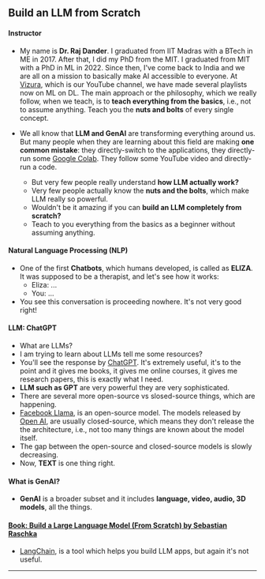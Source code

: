 ## Build an LLM from Scratch

#### Instructor
* My name is __Dr. Raj Dander__. I graduated from IIT Madras with a BTech in ME in 2017. After that, I did my PhD from the MIT. I graduated from MIT with a PhD in ML in 2022. Since then, I've come back to India and we are all on a mission to basically make AI accessible to everyone. At [Vizura](https://www.youtube.com/@vizuara), which is our YouTube channel, we have made several playlists now on ML on DL. The main approach or the philosophy, which we really follow, when we teach, is to __teach everything from the basics__, i.e., not to assume anything. Teach you the __nuts and bolts__ of every single concept. 

* We all know that __LLM and GenAI__ are transforming everything around us. But many people when they are learning about this field are making __one common mistake__: they directly-switch to the applications, they directly-run some [Google Colab](https://colab.research.google.com/). They follow some YouTube video and directly-run a code.
   * But very few people really understand __how LLM actually work?__
   * Very few people actually know the __nuts and the bolts__, which make LLM really so powerful.
   * Wouldn't be it amazing if you can __build an LLM completely from scratch?__
   * Teach to you everything from the basics as a beginner without assuming anything.

#### Natural Language Processing (NLP)
* One of the first __Chatbots__, which humans developed, is called as __ELIZA__. It was supposed to be a therapist, and let's see how it works:
    * Eliza: ...
     * You: ...
* You see this conversation is proceeding nowhere. It's not very good right!

#### LLM: ChatGPT
* What are LLMs?
* I am trying to learn about LLMs tell me some resources?
* You'll see the response by [ChatGPT](https://chatgpt.com/?utm_source=google&utm_medium=paidsearch_brand&utm_campaign=GOOG_C_SEM_GBR_Core_CHT_BAU_ACQ_PER_MIX_ALL_NAMER_US_EN_091724&utm_term=chat%20gpt&utm_content=169187630042&utm_ad=744024536836&utm_match=e&gad_source=1&gad_campaignid=21714513245&gbraid=0AAAAA-IW-UWNf0Ud4PR0_8F6Nft0JFmBR&gclid=CjwKCAjw-svEBhB6EiwAEzSdrr5KPGN3_0OKZos5P8APgBeKU3Qg-VJxLpT9gYIz4YcCMzQs-5ZSZRoCcBQQAvD_BwE). It's extremely useful, it's to the point and it gives me books, it gives me online courses, it gives me research papers, this is exactly what I need.
* __LLM such as GPT__ are very powerful they are very sophisticated.
* There are several more open-source vs slosed-source things, which are happening.
* [Facebook Llama](https://www.llama.com/), is an open-source model. The models released by [Open AI](https://openai.com/), are usually closed-source, which means they don't release the the architecture, i.e., not too many things are known about the model itself.
* The gap between the open-source and closed-source models is slowly decreasing.
* Now, __TEXT__ is one thing right.

#### What is GenAI?
* __GenAI__ is a broader subset and it includes __language, video, audio, 3D models__, all the things.

#### [Book: Build a Large Language Model (From Scratch) by Sebastian Raschka](https://www.amazon.com/Build-Large-Language-Model-Scratch/dp/1633437167/ref=sr_1_1?crid=MXTFKXE17P52&dib=eyJ2IjoiMSJ9.3ZAePWEmeg9GoDKd0fxCOmW-QTfMlcLJs5AGdnQO_Q5UgoDerIZ3bBzLbLsCsJkkH8-aDniAtq9xSNyIetK5SGF5muZm-WC_vDxdngfHjGQ4nvxyLSzG6hpfuqpWKRjV301arX9jrq9dS_HKycSHmTfJNplH9xzdhwZIGj6u55hDc4S5nzWxt_VO11yCdXTQkdOdgW-FqmrxpUjzcgeg7ZYeosIvcTlLWOTUafjGjNI.kQ6U_FCvho2U499FQnnYUS3xc0qeZHyd9W_8M3RZrio&dib_tag=se&keywords=Build+a+Large+Language+Model+%28From+Scratch%29+by+Sebastian+Raschka&qid=1754518820&sprefix=build+a+large+language+model+from+scratch+by+sebastian+raschka%2Caps%2C64&sr=8-1)
*  [LangChain](https://www.langchain.com/), is a tool which helps you build LLM apps, but again it's not useful.

***

